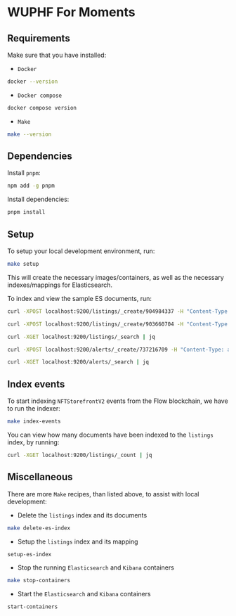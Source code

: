 # WUPHF For Moments

## Requirements

Make sure that you have installed:

- `Docker`

```bash
docker --version
```

- `Docker compose`

```bash
docker compose version
```

- `Make`

```bash
make --version
```

## Dependencies

Install `pnpm`:

```bash
npm add -g pnpm
```

Install dependencies:

```bash
pnpm install
```

## Setup

To setup your local development environment, run:

```bash
make setup
```

This will create the necessary images/containers, as well as the necessary indexes/mappings for Elasticsearch.

To index and view the sample ES documents, run:

```bash
curl -XPOST localhost:9200/listings/_create/904984337 -H "Content-Type: application/json" -d @packages/elastic/available-listing-V2.json | jq

curl -XPOST localhost:9200/listings/_create/903660704 -H "Content-Type: application/json" -d @packages/elastic/purchased-listing-V2.json | jq

curl -XGET localhost:9200/listings/_search | jq

curl -XPOST localhost:9200/alerts/_create/737216709 -H "Content-Type: application/json" -d @packages/elastic/alerts-document.json | jq

curl -XGET localhost:9200/alerts/_search | jq
```

## Index events

To start indexing `NFTStorefrontV2` events from the Flow blockchain, we have to run the indexer:

```bash
make index-events
```

You can view how many documents have been indexed to the `listings` index, by running:

```bash
curl -XGET localhost:9200/listings/_count | jq
```

## Miscellaneous

There are more `Make` recipes, than listed above, to assist with local development:

- Delete the `listings` index and its documents

```bash
make delete-es-index
```

- Setup the `listings` index and its mapping

```bash
setup-es-index
```

- Stop the running `Elasticsearch` and `Kibana` containers

```bash
make stop-containers
```

- Start the `Elasticsearch` and `Kibana` containers

```bash
start-containers
```
